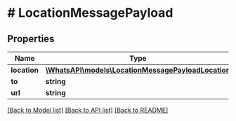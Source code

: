 # # LocationMessagePayload

## Properties

Name | Type | Description | Notes
------------ | ------------- | ------------- | -------------
**location** | [**\WhatsAPI\models\LocationMessagePayloadLocation**](LocationMessagePayloadLocation.md) |  |
**to** | **string** |  |
**url** | **string** |  | [optional]

[[Back to Model list]](../../README.md#models) [[Back to API list]](../../README.md#endpoints) [[Back to README]](../../README.md)

